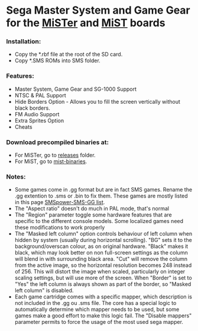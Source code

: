 # Sega Master System and Game Gear for the [MiSTer](https://github.com/MiSTer-devel/Main_MiSTer/wiki) and [MiST](https://github.com/mist-devel/mist-board/wiki) boards
 
### Installation:
* Copy the *.rbf file at the root of the SD card.
* Copy *.SMS ROMs into SMS folder.

### Features: 
* Master System, Game Gear and SG-1000 Support
* NTSC & PAL Support
* Hide Borders Option - Allows you to fill the screen vertically without black borders.
* FM Audio Support
* Extra Sprites Option
* Cheats

### Download precompiled binaries at:
* For MiSTer, go to [releases](https://github.com/MiSTer-devel/SMS_MISTer/tree/master/releases) folder.
* For MiST, go to [mist-binaries](https://github.com/mist-devel/mist-binaries/tree/master/cores/sms).

### Notes:
* Some games come in .gg format but are in fact SMS games. Rename the .gg extention to .sms or .bin to fix them.
  These games are mostly listed in this page [SMSpower-SMS-GG list](http://www.smspower.org/Tags/SMS-GG).
* The "Aspect ratio" doesn't do much in PAL mode, that's normal
* The "Region" parameter toggle some hardware features that are specific to the different console models.
  Some localized games need these modifications to work properly
* The "Masked left column" option controls behaviour of left column when hidden by system (usually during horizontal 
  scrolling). "BG" sets it to the background/overscan colour, as on original hardware. "Black" makes it black,
  which may look better on non full-screen settings as the column will blend in with surrounding black area.
  "Cut" will remove the column from the active image, so the horizontal resolution becomes 248 instead of 256. This
  will distort the image when scaled, particularly on integer scaling settings, but will use more of the screen.
  When "Border" is set to "Yes" the left column is always shown as part of the border, so "Masked left column" is 
  disabled.
* Each game cartridge comes with a specific mapper, which description is not included in the .gg ou .sms file.
  The core has a special logic to automatically determine which mapper needs to be used, but some games make
  a good effort to make this logic fail. The "Disable mappers" parameter permits to force the usage 
  of the most used sega mapper. 
